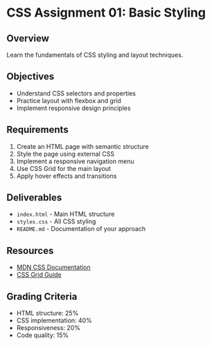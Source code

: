 # CSS Assignment 01: Basic Styling

## Overview
Learn the fundamentals of CSS styling and layout techniques.

## Objectives
- Understand CSS selectors and properties
- Practice layout with flexbox and grid
- Implement responsive design principles

## Requirements
1. Create an HTML page with semantic structure
2. Style the page using external CSS
3. Implement a responsive navigation menu
4. Use CSS Grid for the main layout
5. Apply hover effects and transitions

## Deliverables
- `index.html` - Main HTML structure
- `styles.css` - All CSS styling
- `README.md` - Documentation of your approach

## Resources
- [MDN CSS Documentation](https://developer.mozilla.org/en-US/docs/Web/CSS)
- [CSS Grid Guide](https://css-tricks.com/snippets/css/complete-guide-grid/)

## Grading Criteria
- HTML structure: 25%
- CSS implementation: 40%
- Responsiveness: 20%
- Code quality: 15%
